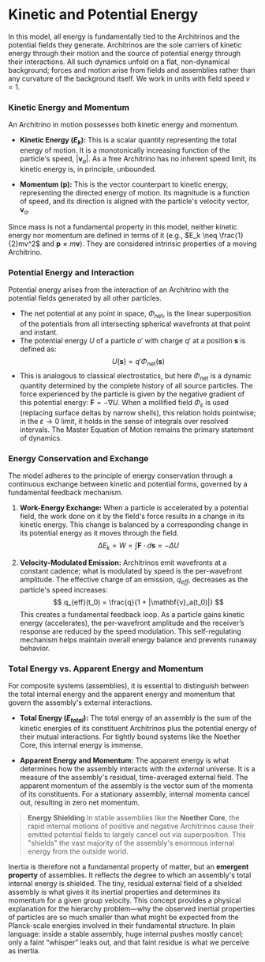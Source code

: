 # Kinetic and Potential Energy

In this model, all energy is fundamentally tied to the Architrinos and the potential fields they generate. Architrinos are the sole carriers of kinetic energy through their motion and the source of potential energy through their interactions. All such dynamics unfold on a flat, non-dynamical background; forces and motion arise from fields and assemblies rather than any curvature of the background itself. We work in units with field speed $v=1$.

### Kinetic Energy and Momentum

An Architrino in motion possesses both kinetic energy and momentum.

-   **Kinetic Energy ($E_k$):** This is a scalar quantity representing the total energy of motion. It is a monotonically increasing function of the particle's speed, $|\mathbf{v}_a|$. As a free Architrino has no inherent speed limit, its kinetic energy is, in principle, unbounded.

-   **Momentum ($\mathbf{p}$):** This is the vector counterpart to kinetic energy, representing the directed energy of motion. Its magnitude is a function of speed, and its direction is aligned with the particle's velocity vector, $\mathbf{v}_a$.

Since mass is not a fundamental property in this model, neither kinetic energy nor momentum are defined in terms of it (e.g., $E_k \neq \frac{1}{2}mv^2$ and $\mathbf{p} \neq m\mathbf{v}$). They are considered intrinsic properties of a moving Architrino.

### Potential Energy and Interaction

Potential energy arises from the interaction of an Architrino with the potential fields generated by all other particles.

-   The net potential at any point in space, $\Phi_{\text{net}}$, is the linear superposition of the potentials from all intersecting spherical wavefronts at that point and instant.
-   The potential energy $U$ of a particle $o'$ with charge $q'$ at a position $\mathbf{s}$ is defined as:
    $$
    U(\mathbf{s}) = q' \Phi_{\text{net}}(\mathbf{s})
    $$
-   This is analogous to classical electrostatics, but here $\Phi_{\text{net}}$ is a dynamic quantity determined by the complete history of all source particles. The force experienced by the particle is given by the negative gradient of this potential energy: $\mathbf{F} = -\nabla U$. When a mollified field $\Phi_{\varepsilon}$ is used (replacing surface deltas by narrow shells), this relation holds pointwise; in the $\varepsilon\to 0$ limit, it holds in the sense of integrals over resolved intervals. The Master Equation of Motion remains the primary statement of dynamics.

### Energy Conservation and Exchange

The model adheres to the principle of energy conservation through a continuous exchange between kinetic and potential forms, governed by a fundamental feedback mechanism.

1.  **Work-Energy Exchange:** When a particle is accelerated by a potential field, the work done on it by the field's force results in a change in its kinetic energy. This change is balanced by a corresponding change in its potential energy as it moves through the field.
    $$
    \Delta E_k = W = \int \mathbf{F} \cdot d\mathbf{s} = -\Delta U
    $$

2.  **Velocity-Modulated Emission:** Architrinos emit wavefronts at a constant cadence; what is modulated by speed is the per-wavefront amplitude. The effective charge of an emission, $q_{eff}$, decreases as the particle's speed increases:
    $$
    q_{eff}(t_0) = \frac{q}{1 + |\mathbf{v}_a(t_0)|}
    $$
    This creates a fundamental feedback loop. As a particle gains kinetic energy (accelerates), the per-wavefront amplitude and the receiver’s response are reduced by the speed modulation. This self-regulating mechanism helps maintain overall energy balance and prevents runaway behavior.

### Total Energy vs. Apparent Energy and Momentum

For composite systems (assemblies), it is essential to distinguish between the total internal energy and the apparent energy and momentum that govern the assembly's external interactions.

-   **Total Energy ($E_{total}$):** The total energy of an assembly is the sum of the kinetic energies of its constituent Architrinos plus the potential energy of their mutual interactions. For tightly bound systems like the Noether Core, this internal energy is immense.

-   **Apparent Energy and Momentum:** The apparent energy is what determines how the assembly interacts with the *external* universe. It is a measure of the assembly's residual, time-averaged external field. The apparent momentum of the assembly is the vector sum of the momenta of its constituents. For a stationary assembly, internal momenta cancel out, resulting in zero net momentum.

> **Energy Shielding**
> In stable assemblies like the **Noether Core**, the rapid internal motions of positive and negative Architrinos cause their emitted potential fields to largely cancel out via superposition. This "shields" the vast majority of the assembly's enormous internal energy from the outside world.

Inertia is therefore not a fundamental property of matter, but an **emergent property** of assemblies. It reflects the degree to which an assembly's total internal energy is shielded. The tiny, residual external field of a shielded assembly is what gives it its inertial properties and determines its momentum for a given group velocity. This concept provides a physical explanation for the hierarchy problem—why the observed inertial properties of particles are so much smaller than what might be expected from the Planck-scale energies involved in their fundamental structure. In plain language: inside a stable assembly, huge internal pushes mostly cancel; only a faint “whisper” leaks out, and that faint residue is what we perceive as inertia.
